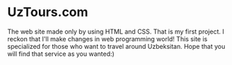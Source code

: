 # UzTours.com
The web site made only by using HTML and CSS. That is my first project. I reckon that I'll make changes in web programming world!
This site is specialized for those who want to travel around Uzbeksitan. Hope that you will find that service as you wanted:)
